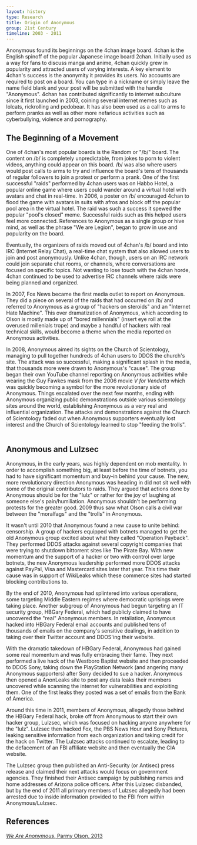 ```yaml
---
layout: history 
type: Research
title: Origin of Anonymous
group: 21st Century
timeline: 2003 - 2011
---
```


Anonymous found its beginnings on the 4chan image board. 4chan is the English spinoff of the popular Japanese image board 2chan. Initially used as a way for fans to discuss manga and anime, 4chan quickly grew in popularity and attracted users of varying interests. A key element to 4chan's success is the anonymity it provides its users. No accounts are required to post on a board. You can type in a nickname or simply leave the name field blank and your post will be submitted with the handle "Anonymous". 4chan has contributed significantly to internet subculture since it first launched in 2003, coining several internet memes such as lolcats, rickrolling and pedobear. It has also been used as a call to arms to perform pranks as well as other more nefarious activities such as cyberbullying, violence and pornography. 

<h2>The Beginning of a Movement</h2>
One of 4chan's most popular boards is the Random or "/b/" board. The content on /b/ is completely unpredictable, from jokes to porn to violent videos, anything could appear on this board. /b/ was also where users would post calls to arms to try and influence the board's tens of thousands of regular followers to join a protest or perform a prank. One of the first successful "raids" performed by 4chan users was on Habbo Hotel, a popular online game where users could wander around a virtual hotel with avatars and chat in real-time. In 2006, a poster on /b/ encouraged 4chan to flood the game with avatars in suits with afros and block off the popular pool area in the virtual hotel. The raid was such a success it spewed the popular "pool's closed" meme. Successful raids such as this helped users feel more connected. References to Anonymous as a single group or hive mind, as well as the phrase "We are Legion", began to grow in use and popularity on the board.

Eventually, the organizers of raids moved out of 4chan's /b/ board and into IRC (Internet Relay Chat), a real-time chat system that also allowed users to join and post anonymously. Unlike 4chan, though, users on an IRC network could join separate chat rooms, or channels, where conversations are focused on specific topics. Not wanting to lose touch with the 4chan horde, 4chan continued to be used to advertise IRC channels where raids were being planned and organized. 

In 2007, Fox News became the first media outlet to report on Anonymous. They did a piece on several of the raids that had occurred on /b/ and referred to Anonymous as a group of "hackers on steroids" and an "Internet Hate Machine". This over dramatization of Anonymous, which according to Olson is mostly made up of "bored millennials" (insert eye roll at the overused millenials trope) and maybe a handful of hackers with real technical skills, would become a theme when the media reported on Anonymous activities. 

In 2008, Anonymous aimed its sights on the Church of Scientology, managing to pull together hundreds of 4chan users to DDOS the church's site. The attack was so successful, making a significant splash in the media, that thousands more were drawn to Anonymous's "cause". The group began their own YouTube channel reporting on Anonymous activities while wearing the Guy Fawkes mask from the 2006 movie <i>V for Vendetta</i> which was quickly becoming a symbol for the more revolutionary side of Anonymous. Things escalated over the next few months, ending with Anonymous organizing public demonstrations outside various scientology sites around the world, establishing Anonymous as a very real and influential organization. The attacks and demonstrations against the Church of Scientology faded out when Anonymous supporters eventually lost interest and the Church of Scientology learned to stop "feeding the trolls".
<br/><br/>

<h2>Anonymous and Lulzsec</h2>
Anonymous, in the early years, was highly dependent on mob mentality. In order to accomplish something big, at least before the time of botnets, you had to have significant momentum and buy-in behind your cause. The new, more revolutionary direction Anonymous was heading in did not sit well with some of the original contributors to raids. They argued that actions done by Anonymous should be for the "lulz" or rather for the joy of laughing at someone else's pain/humiliation. Anonymous shouldn't be performing protests for the greater good. 2009 thus saw what Olson calls a civil war between the "moralfags" and the "trolls" in Anonymous. 

It wasn't until 2010 that Anonymous found a new cause to unite behind: censorship. A group of hackers equipped with botnets managed to get the old Anonymous group excited about what they called "Operation Payback". They performed DDOS attacks against several copyright companies that were trying to shutdown bittorrent sites like The Pirate Bay. With new momentum and the support of a hacker or two with control over large botnets, the new Anonymous leadership performed more DDOS attacks against PayPal, Visa and Mastercard sites later that year. This time their cause was in support of WikiLeaks which these commerce sites had started blocking contributions to.

By the end of 2010, Anonymous had splintered into various operations, some targeting Middle Eastern regimes where democratic uprisings were taking place. Another subgroup of Anonymous had begun targeting an IT security group, HBGary Federal, which had publicly claimed to have uncovered the "real" Anonymous members. In retaliation, Anonymous hacked into HBGary Federal email accounts and published tens of thousands of emails on the company's sensitive dealings, in addition to taking over their Twitter account and DDOS'ing their website.

With the dramatic takedown of HBGary Federal, Anonymous had gained some real momentum and was fully embracing their fame. They next performed a live hack of the Westboro Baptist website and then proceeded to DDOS Sony, taking down the PlayStation Network (and angering many Anonymous supporters) after Sony decided to sue a hacker. Anonymous then opened a AnonLeaks site to post any data leaks their members uncovered while scanning the internet for vulnerabilities and exploiting them. One of the first leaks they posted was a set of emails from the Bank of America.

Around this time in 2011, members of Anonymous, allegedly those behind the HBGary Federal hack, broke off from Anonymous to start their own hacker group, Lulzsec, which was focused on hacking anyone anywhere for the "lulz". Lulzsec then hacked Fox, the PBS News Hour and Sony Pictures, leaking sensitive information from each organization and taking credit for the hack on Twitter. The Lulzsec attacks continued to escalate, leading to the defacement of an FBI affiliate website and then eventually the CIA website. 

The Lulzsec group then published an Anti-Security (or Antisec) press release and claimed their next attacks would focus on government agencies. They finished their Antisec campaign by publishing names and home addresses of Arizona police officers. After this Lulzsec disbanded, but by the end of 2011 all primary members of Lulzsec allegedly had been arrested due to inside information provided to the FBI from within Anonymous/Lulzsec.

<h2>References</h2>
<a href="/2017/01/22/weareanon/"><i>We Are Anonymous</i>, Parmy Olson, 2013</a>




